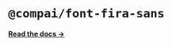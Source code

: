 # `@compai/font-fira-sans`

[**Read the docs &rarr;**](https://components.ai/docs/typefaces/fira-sans)

